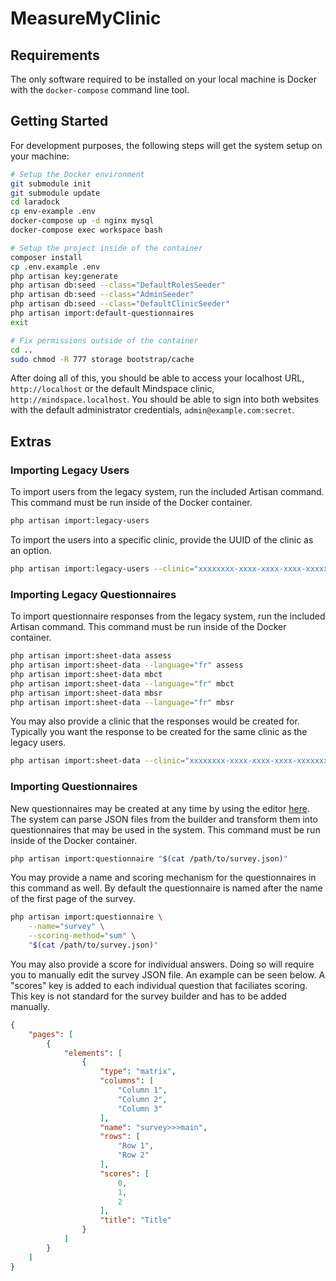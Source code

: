 # MeasureMyClinic

## Requirements

The only software required to be installed on your local machine is Docker with the `docker-compose` command line tool.

## Getting Started

For development purposes, the following steps will get the system setup on your machine:

```bash
# Setup the Docker environment
git submodule init
git submodule update
cd laradock
cp env-example .env
docker-compose up -d nginx mysql
docker-compose exec workspace bash

# Setup the project inside of the container
composer install
cp .env.example .env
php artisan key:generate
php artisan db:seed --class="DefaultRolesSeeder"
php artisan db:seed --class="AdminSeeder"
php artisan db:seed --class="DefaultClinicSeeder"
php artisan import:default-questionnaires
exit

# Fix permissions outside of the container
cd ..
sudo chmod -R 777 storage bootstrap/cache
```

After doing all of this, you should be able to access your localhost URL, `http://localhost` or the default Mindspace clinic, `http://mindspace.localhost`.  You should be able to sign into both websites with the default administrator credentials, `admin@example.com:secret`.

## Extras

### Importing Legacy Users

To import users from the legacy system, run the included Artisan command.  This command must be run inside of the Docker container.

```bash
php artisan import:legacy-users
```

To import the users into a specific clinic, provide the UUID of the clinic as an option.

```bash
php artisan import:legacy-users --clinic="xxxxxxxx-xxxx-xxxx-xxxx-xxxxxxxxxxxx"
```

### Importing Legacy Questionnaires

To import questionnaire responses from the legacy system, run the included Artisan command.  This command must be run inside of the Docker container.

```bash
php artisan import:sheet-data assess
php artisan import:sheet-data --language="fr" assess
php artisan import:sheet-data mbct
php artisan import:sheet-data --language="fr" mbct
php artisan import:sheet-data mbsr
php artisan import:sheet-data --language="fr" mbsr
```

You may also provide a clinic that the responses would be created for.  Typically you want the response to be created for the same clinic as the legacy users.

```bash
php artisan import:sheet-data --clinic="xxxxxxxx-xxxx-xxxx-xxxx-xxxxxxxxxxxx" assess
```

### Importing Questionnaires

New questionnaires may be created at any time by using the editor [here](https://surveyjs.io/Survey/Builder/).  The system can parse JSON files from the builder and transform them into questionnaires that may be used in the system.  This command must be run inside of the Docker container.

```bash
php artisan import:questionnaire "$(cat /path/to/survey.json)"
```

You may provide a name and scoring mechanism for the questionnaires in this command as well.  By default the questionnaire is named after the name of the first page of the survey.

```bash
php artisan import:questionnaire \
    --name="survey" \
    --scoring-method="sum" \
    "$(cat /path/to/survey.json)"
```

You may also provide a score for individual answers.  Doing so will require you to manually edit the survey JSON file.  An example can be seen below.  A "scores" key is added to each individual question that faciliates scoring.  This key is not standard for the survey builder and has to be added manually.

```json
{
    "pages": [
        {
            "elements": [
                {
                    "type": "matrix",
                    "columns": [
                        "Column 1",
                        "Column 2",
                        "Column 3"
                    ],
                    "name": "survey>>>main",
                    "rows": [
                        "Row 1",
                        "Row 2"
                    ],
                    "scores": [
                        0,
                        1,
                        2
                    ],
                    "title": "Title"
                }
            ]
        }
    ]
}
```
